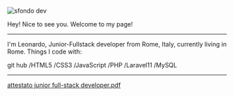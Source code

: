 
![sfondo dev](https://github.com/LeonardoDiNapoli97/LeonardoDiNapoli97/assets/161627187/153c9218-cada-4818-8793-51b48b65c08f)

 Hey! Nice to see you.
 Welcome to my page!
 <hr>
I'm Leonardo, Junior-Fullstack developer from  Rome, Italy, currently living in  Rome.
Things I code with:
<p>
 git hub
/HTML5
/CSS3
/JavaScript
/PHP
/Laravel11
/MySQL

</p>
<hr>

[attestato junior full-stack developer.pdf](https://github.com/LeonardoDiNapoli97/LeonardoDiNapoli97/files/15466918/attestato.junior.full-stack.developer.pdf)


  

<!--
**LeonardoDiNapoli97/LeonardoDiNapoli97** is a ✨ _special_ ✨ repository because its `README.md` (this file) appears on your GitHub profile.

Here are some ideas to get you started:

- 🔭 I’m currently working on ...
- 🌱 I’m currently learning ...
- 👯 I’m looking to collaborate on ...
- 🤔 I’m looking for help with ...
- 💬 Ask me about ...
- 📫 How to reach me: ...
- 😄 Pronouns: ...
- ⚡ Fun fact: ...
-->
